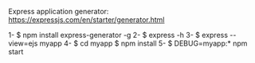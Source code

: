Express application generator:
https://expressjs.com/en/starter/generator.html

1- $ npm install express-generator -g
2- $ express -h
3- $ express --view=ejs myapp
4- $ cd myapp
   $ npm install
5- $ DEBUG=myapp:* npm start
